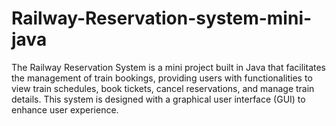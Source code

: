 # Railway-Reservation-system-mini-java
The Railway Reservation System is a mini project built in Java that facilitates the management of train bookings, providing users with functionalities to view train schedules, book tickets, cancel reservations, and manage train details. This system is designed with a graphical user interface (GUI) to enhance user experience.
